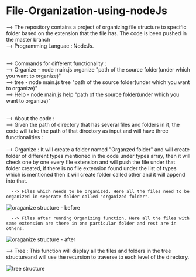 # File-Organization-using-nodeJs

--> The repository contains a project of organizing file structure to specific folder based on the extension that the file has. The code is been pushed in the master branch <br>
--> Programming Languae : NodeJs. <br><br>

--> Commands for different functionality : <br>
   --> Organize - node main.js organize "path of the source folder(under which you want to organize)" <br>
   --> tree - node main.js tree "path of the source folder(under which you want to organize)" <br>
   --> Help - node main.js help "path of the source folder(under which you want to organize)" <br><br>
   
--> About the code : <br>
  --> Given the path of directory that has several files and folders in it, the code will take the path of that directory as input and will have three functionalities : <br><br>
    --> Organize : It will create a folder named "Organzed folder" and will create folder of different types mentioned in the code under types array, then it will check one by one every file extension and will push the file under that folder created, if there is no file extension found under the list of types which is mentioned then it will create folder called other and it will append into that.
      
      --> Files which needs to be organized. Here all the files need to be organized in seperate folder called "organized folder".
      
![oraganize structure - before](https://github.com/siddhapurahet/File-Organization-using-nodeJs/assets/84630752/eed91e45-424c-4d57-b0d2-c16693ceb0a7)



      --> Files after running Organizing function. Here all the files with same extension are there in one particular folder and rest are in others.

  ![oraganize structure - after](https://github.com/siddhapurahet/File-Organization-using-nodeJs/assets/84630752/0d1abcac-587e-4dde-987c-473834c3d2a9)



   --> Tree : This function will display all the files and folders in the tree structureand will use the recursion to traverse to each level of the directory. 
   

![tree structure](https://github.com/siddhapurahet/File-Organization-using-nodeJs/assets/84630752/897e9aee-5163-4fc3-9ae5-54e329983c2f)


  


